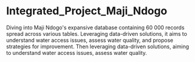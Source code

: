# Integrated_Project_Maji_Ndogo
Diving into Maji Ndogo's expansive database containing 60 000 records spread across various tables. Leveraging data-driven solutions, it aims to understand water access issues, assess water quality, and propose strategies for improvement. Then leveraging data-driven solutions, aiming to understand water access issues, assess water quality.
